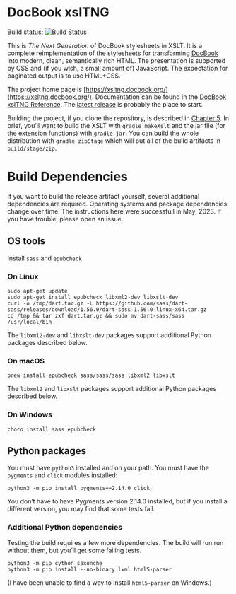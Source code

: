 # DocBook xslTNG

Build status: [![Build Status](https://circleci.com/gh/docbook/xslTNG.svg?style=shield)](https://circleci.com/gh/docbook/xslTNG.svg?style=shield)

This is *The Next Generation* of DocBook stylesheets in XSLT. It is a
complete reimplementation of the stylesheets for transforming
[DocBook](https://docbook.org/) into modern, clean, semantically rich
HTML. The presentation is supported by CSS and (if you wish, a small amount of) JavaScript.
The expectation for paginated output is to use HTML+CSS.

The project home page is [https://xsltng.docbook.org/](https://xsltng.docbook.org/).
Documentation can be found in the [DocBook xslTNG Reference](https://xsltng.docbook.org/guide/).
The [latest release](https://github.com/docbook/xslTNG/releases) is probably the place to start.

Building the project, if you clone the repository, is described in
[Chapter 5](https://xsltng.docbook.org/guide/ch05.html). In brief, you’ll want to build the XSLT
with `gradle makeXslt` and the jar file (for the extension functions) with `gradle jar`. You can build
the whole distribution with `gradle zipStage` which will put all of the build artifacts in
`build/stage/zip`.

# Build Dependencies

If you want to build the release artifact yourself, several additional
dependencies are required. Operating systems and package dependencies
change over time. The instructions here were successfull in May, 2023.
If you have trouble, please open an issue.

## OS tools

Install `sass` and `epubcheck`

### On Linux

```
sudo apt-get update
sudo apt-get install epubcheck libxml2-dev libxslt-dev
curl -o /tmp/dart.tar.gz -L https://github.com/sass/dart-sass/releases/download/1.56.0/dart-sass-1.56.0-linux-x64.tar.gz
cd /tmp && tar zxf dart.tar.gz && sudo mv dart-sass/sass /usr/local/bin
```

The `libxml2-dev` and `libxslt-dev` packages support additional
Python packages described below. 

### On macOS

```
brew install epubcheck sass/sass/sass libxml2 libxslt 
```

The `libxml2` and `libxslt` packages support additional
Python packages described below. 


### On Windows

```
choco install sass epubcheck
```

## Python packages

You must have `python3` installed and on your path. You must have the
`pygments` and `click` modules installed:

```
python3 -m pip install pygments==2.14.0 click
```

You don’t have to have Pygments version 2.14.0 installed, but if you
install a different version, you may find that some tests fail.

### Additional Python dependencies

Testing the build requires a few more dependencies. The build will run
run without them, but you’ll get some failing tests.

```
python3 -m pip cython saxonche
python3 -m pip install --no-binary lxml html5-parser
```

(I have been unable to find a way to install `html5-parser` on Windows.)
